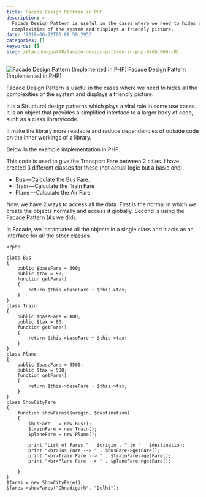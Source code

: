 ```yaml
---
title: Facade Design Pattren in PHP
description: >-
  Facade Design Pattern is useful in the cases where we need to hides all the
  complexities of the system and displays a friendly picture.
date: '2018-06-22T06:08:59.295Z'
categories: []
keywords: []
slug: /@tarunnagpal78/facade-design-pattren-in-php-94dbc066cc01
---
```


![Facade Design Pattern (Implemented in PHP)](img/facade.jpeg) 
Facade Design Pattern (Implemented in PHP)

Facade Design Pattern is useful in the cases where we need to hides all the complexities of the system and displays a friendly picture.

It is a Structural design patterns which plays a vital role in some use cases. It is an object that provides a simplified interface to a larger body of code, such as a class library/code.

It make the library more readable and reduce dependencies of outside code on the inner workings of a library.

Below is the example implementation in PHP.

This code is used to give the Transport Fare between 2 cities. I have created 3 different classes for these (not actual logic but a basic one).

*   Bus — Calculate the Bus Fare.
*   Train — Calculate the Train Fare
*   Plane — Calculate the Air Fare

Now, we have 2 ways to access all the data. First is the normal in which we create the objects normally and access it globally. Second is using the Facade Pattern (As we did).

In Facade, we instantiated all the objects in a single class and it acts as an interface for all the other classes.
```
<?php

class Bus  
{  
    public $baseFare = 500;  
    public $tax = 50;  
    function getFare()  
    {  
        return $this->baseFare + $this->tax;  
    }  
}  
class Train  
{  
    public $baseFare = 800;  
    public $tax = 80;  
    function getFare()  
    {  
        return $this->baseFare + $this->tax;  
    }  
}  
class Plane  
{  
    public $baseFare = 5500;  
    public $tax = 500;  
    function getFare()  
    {  
        return $this->baseFare + $this->tax;  
    }  
}  
class ShowCityFare  
{  
    function showFares($origin, $destination)  
    {  
        $busFare   = new Bus();  
        $trainFare = new Train();  
        $planeFare = new Plane();

        print "List of Fares " . $origin . " to " . $destination;  
        print "<br>Bus Fare --> " . $busFare->getFare();  
        print "<br>Train Fare --> " . $trainFare->getFare();  
        print "<br>Plane Fare --> " . $planeFare->getFare();

    }  
}  
$fares = new ShowCityFare();  
$fares->showFares("Chnadigarh", "Delhi");
```